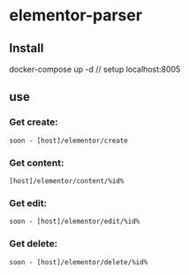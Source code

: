 # elementor-parser

## Install
docker-compose up -d // setup localhost:8005

## use

### Get create:
    soon - [host]/elementor/create
### Get content:
    [host]/elementor/content/%id%
### Get edit:
    soon - [host]/elementor/edit/%id%
### Get delete:
    soon - [host]/elementor/delete/%id%

